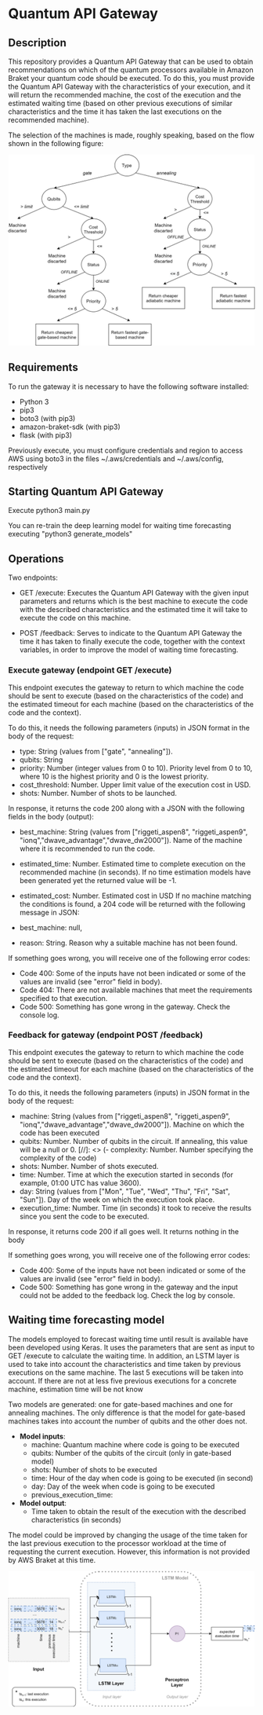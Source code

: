 
# Quantum API Gateway

## Description

This repository provides a Quantum API Gateway that can be used to obtain recommendations on which of the quantum processors available in Amazon Braket your quantum code should be executed. To do this, you must provide the Quantum API Gateway with the characteristics of your execution, and it will return the recommended machine, the cost of the execution and the estimated waiting time (based on other previous executions of similar characteristics and the time it has taken the last executions on the recommended machine).

The selection of the machines is made, roughly speaking, based on the flow shown in the following figure:

![Balancer flow](Flow.png)


## Requirements

To run the gateway it is necessary to have the following software installed:

- Python 3
- pip3
- boto3 (with pip3)
- amazon-braket-sdk (with pip3)
- flask (with pip3)

Previously execute, you must configure credentials and region to access AWS using boto3 in the files ~/.aws/credentials and ~/.aws/config, respectively 

## Starting Quantum API Gateway

Execute python3 main.py

You can re-train the deep learning model for waiting time forecasting executing "python3 generate_models"

## Operations
Two endpoints:

- GET /execute: Executes the Quantum API Gateway with the given input parameters and returns which is the best machine to execute the code with the described characteristics and the estimated time it will take to execute the code on this machine.

- POST /feedback: Serves to indicate to the Quantum API Gateway the time it has taken to finally execute the code, together with the context variables, in order to improve the model of waiting time forecasting.


###  Execute gateway (endpoint GET /execute)

This endpoint executes the gateway to return to which machine the code should be sent to execute (based on the characteristics of the code) and the estimated timeout for each machine (based on the characteristics of the code and the context).

To do this, it needs the following parameters (inputs) in JSON format in the body of the request:

- type: String (values from ["gate", "annealing"]).
- qubits: String
- priority: Number (integer values from 0 to 10). Priority level from 0 to 10, where 10 is the highest priority and 0 is the lowest priority.
- cost_threshold: Number. Upper limit value of the execution cost in USD. 
- shots: Number. Number of shots to be launched.


In response, it returns the code 200 along with a JSON with the following fields in the body (output):

- best_machine: String (values from ["riggeti_aspen8", "riggeti_aspen9", "ionq","dwave_advantage","dwave_dw2000"]). Name of the machine where it is recommended to run the code.
- estimated_time: Number. Estimated time to complete execution on the recommended machine (in seconds). If no time estimation models have been generated yet the returned value will be -1.
- estimated_cost: Number. Estimated cost in USD
If no machine matching the conditions is found, a 204 code will be returned with the following message in JSON:

- best_machine: null,
- reason: String. Reason why a suitable machine has not been found.

If something goes wrong, you will receive one of the following error codes:

- Code 400: Some of the inputs have not been indicated or some of the values are invalid (see "error" field in body).
- Code 404: There are not available machines that meet the requirements specified to that execution.
- Code 500: Something has gone wrong in the gateway. Check the console log.

###  Feedback for gateway (endpoint POST /feedback)

This endpoint executes the gateway to return to which machine the code should be sent to execute (based on the characteristics of the code) and the estimated timeout for each machine (based on the characteristics of the code and the context).

To do this, it needs the following parameters (inputs) in JSON format in the body of the request:

- machine: String (values from ["riggeti_aspen8", "riggeti_aspen9", "ionq","dwave_advantage","dwave_dw2000"]). Machine on which the code has been executed
- qubits: Number. Number of qubits in the circuit. If annealing, this value will be a null or 0.
[//]: <> (- complexity: Number. Number specifying the complexity of the code)
- shots: Number. Number of shots executed.
- time: Number. Time at which the execution started in seconds (for example, 01:00 UTC has value 3600).
- day: String (values from ["Mon", "Tue", "Wed", "Thu", "Fri", "Sat", "Sun"]). Day of the week on which the execution took place.
- execution_time: Number. Time (in seconds) it took to receive the results since you sent the code to be executed.

In response, it returns code 200 if all goes well. It returns nothing in the body

If something goes wrong, you will receive one of the following error codes:

- Code 400: Some of the inputs have not been indicated or some of the values are invalid (see "error" field in body).
- Code 500: Something has gone wrong in the gateway and the input could not be added to the feedback log. Check the log by console.

## Waiting time forecasting model

The models employed to forecast waiting time until result is available have been developed using Keras. It uses the parameters that are sent as input to GET /execute to calculate the waiting time. In addition, an LSTM layer is used to take into account the characteristics and time taken by previous executions on the same machine. The last 5 executions will be taken into account. If there are not at less five previous executions for a concrete machine, estimation time will be not know

Two models are generated: one for gate-based machines and one for annealing machines. The only difference is that the model for gate-based machines takes into account the number of qubits and the other does not.
- __Model inputs__:
    - machine: Quantum machine where code is going to be executed
    - qubits: Number of the qubits of the circuit (only in gate-based model)
    - shots: Number of shots to be executed
    - time: Hour of the day when code is going to be executed (in second)
    - day: Day of the week when code is going to be executed
    - previous_execution_time:
- __Model output__:
    - Time taken to obtain the result of the execution with the described characteristics (in seconds)
    
The model could be improved by changing the usage of the time taken for the last previous execution to the processor workload at the time of requesting the current execution. However, this information is not provided by AWS Braket at this time.

![LSTM model](architecture_LSTM.png)
